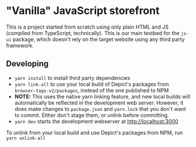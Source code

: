 # "Vanilla" JavaScript storefront

This is a project started from scratch using only plain HTML and JS (compiled from TypeScript, technically). This is our main testbed for the `js-ui` package, which doesn't rely on the target website using any third party framework.

## Developing

* `yarn install` to install third party dependencies
* `yarn link-all` to use your local build of Depict's packages from `browser-tags-v2/packages`, instead of the one published to NPM
* **NOTE:** This uses the native yarn linking feature, and new local builds will automatically be reflected in the development web server. However, it does make changes to `package.json` and `yarn.lock` that you don't want to commit. Either don't stage them, or unlink before committing.
* `yarn dev` starts the development webserver at [http://localhost:3000](http://localhost:3000)

To unlink from your local build and use Depict's packages from NPM, run `yarn unlink-all`
